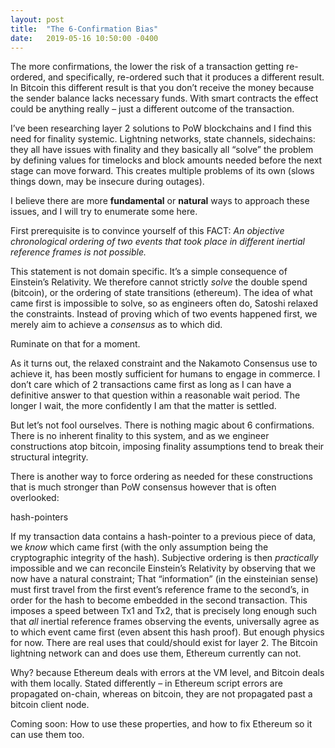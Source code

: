 ```yaml
---
layout: post
title:  "The 6-Confirmation Bias"
date:   2019-05-16 10:50:00 -0400
---
```

The more confirmations, the lower the risk of a transaction getting re-ordered, and specifically, re-ordered such that it produces a different result. In Bitcoin this different result is that you don’t receive the money because the sender balance lacks necessary funds. With smart contracts the effect could be anything really – just a different outcome of the transaction.

I’ve been researching layer 2 solutions to PoW blockchains and I find this need for finality systemic. Lightning networks, state channels, sidechains: they all have issues with finality and they basically all “solve” the problem by defining values for timelocks and block amounts needed before the next stage can move forward. This creates multiple problems of its own (slows things down, may be insecure during outages).

I believe there are more **fundamental** or **natural** ways to approach these issues, and I will try to enumerate some here.

First prerequisite is to convince yourself of this FACT: _An objective chronological ordering of two events that took place in different inertial reference frames is not possible._

This statement is not domain specific. It’s a simple consequence of Einstein’s Relativity. We therefore cannot strictly _solve_ the double spend (bitcoin), or the ordering of state transitions (ethereum). The idea of what came first is impossible to solve, so as engineers often do, Satoshi relaxed the constraints. Instead of proving which of two events happened first, we merely aim to achieve a _consensus_ as to which did.

Ruminate on that for a moment.

As it turns out, the relaxed constraint and the Nakamoto Consensus use to achieve it, has been mostly sufficient for humans to engage in commerce. I don’t care which of 2 transactions came first as long as I can have a definitive answer to that question within a reasonable wait period. The longer I wait, the more confidently I am that the matter is settled.

But let’s not fool ourselves. There is nothing magic about 6 confirmations. There is no inherent finality to this system, and as we engineer constructions atop bitcoin, imposing finality assumptions tend to break their structural integrity.

There is another way to force ordering as needed for these constructions that is much stronger than PoW consensus however that is often overlooked:

hash-pointers

If my transaction data contains a hash-pointer to a previous piece of data, we _know_ which came first (with the only assumption being the cryptographic integrity of the hash). Subjective ordering is then _practically_ impossible and we can reconcile Einstein’s Relativity by observing that we now have a natural constraint; That “information” (in the einsteinian sense) must first travel from the first event’s reference frame to the second’s, in order for the hash to become embedded in the second transaction. This imposes a speed between Tx1 and Tx2, that is precisely long enough such that _all_ inertial reference frames observing the events, universally agree as to which event came first (even absent this hash proof). But enough physics for now. There are real uses that could/should exist for layer 2\. The Bitcoin lightning network can and does use them, Ethereum currently can not.

Why? because Ethereum deals with errors at the VM level, and Bitcoin deals with them locally. Stated differently – in Ethereum script errors are propagated on-chain, whereas on bitcoin, they are not propagated past a bitcoin client node.

Coming soon: How to use these properties, and how to fix Ethereum so it can use them too.